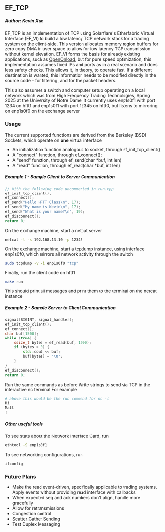## EF_TCP
##### Author: Kevin Xue
EF_TCP is an implementation of TCP using Solarflare's Etherfabric Virtual Interface (EF_VI) to build a low latency TCP network stack for a trading system on the client-side. This version allocates memory region buffers for zero copy DMA in user space to allow for low latency TCP transmission without kernel elevation. EF_VI forms the basis for already existing applications, such as [OpenOnload](https://github.com/Xilinx-CNS/onload), but for pure speed optimization, this implementation assumes fixed IPs and ports as in a real scenario and does less safety checks. This allows it, in theory, to operate fast. If a different destination is wanted, this information needs to be modified directly in the source code - for filtering, and for the packet headers.

This also assumes a switch and computer setup operating on a local network which was from High Frequency Trading Technologies, Spring 2025 at the University of Notre Dame. It currently uses enp1s0f1 with port 1234 on hftt1 and enp1s0f1 with port 12345 on hftt0, but listens to mirroring on enp1s0f0 on the exchange server
### Usage
The current supported functions are derived from the Berkeley (BSD) Sockets, which operate on **one** virtual interface
- An initialization function analogous to socket, through ef_init_tcp_client()
- A "connect" function, through ef_connect();
- A "send" function, through ef_send(char *buf, int len)
- A "read" function, through ef_read(char *buf, int len)

##### Example 1 - Sample Client to Server Communication
```C++
// With the following code uncommented in run.cpp
ef_init_tcp_client();
ef_connect();
ef_send("Hello HFTT Class\n", 17);
ef_send("My name is Kevin\n", 17);
ef_send("What is your name?\n", 19);
ef_disconnect();
return 0;
```
On the exchange machine, start a netcat server
```bash
netcat -l -s 192.168.13.10 -p 12345
```
On the exchange machine, start a tcpdump instance, using interface enp1s0f0, which mirrors all network activity through the switch
```bash
sudo tcpdump -v -i enp1s0f0 "tcp"
```
Finally, run the client code on hftt1
```bash
make run
```
This should print all messages and print them to the terminal on the netcat instance
##### Example 2 - Sample Server to Client Communication
```C++
signal(SIGINT, signal_handler);
ef_init_tcp_client();
ef_connect();
char buf[1500];
while (true) {
    ssize_t bytes = ef_read(buf, 1500);
    if (bytes > 0) {
        std::cout << buf;
        buf[bytes] = '\0';
    }
}
ef_disconnect();
return 0;
```
Run the same commands as before
Write strings to send via TCP in the interactive nc terminal
For example
```bash
# above this would be the run command for nc -l
Hi
Matt
!
```
##### Other useful tools
To see stats about the Network Interface Card, run
```bash
ethtool -S enp1s0f1
```
To see networking configurations, run
```bash
ifconfig
```
### Future Plans
- Make the read event-driven, specifically applicable to trading systems. Apply events without providing read interface with callbacks
- When expected seq and ack numbers don't align, handle more gracefully
- Allow for retransmissions
- Congestion control
- [Scatter Gather Sending](https://www.gnu.org/software/libc/manual/html_node/Scatter_002dGather.html)
- Test Duplex Messaging
